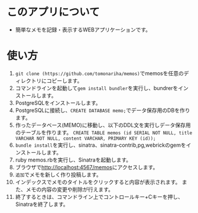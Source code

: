 # このアプリについて
- 簡単なメモを記録・表示するWEBアプリケーションです。
# 使い方
1. `git clone (https://github.com/tomonariha/memos)`でmemosを任意のディレクトリにコピーします。
1. コマンドラインを起動して`gem install bundler`を実行し、bundrerをインストールします。
1. PostgreSQLをインストールします。
1. PostgreSQLに接続し、`CREATE DATABASE memo;`でデータ保存用のDBを作ります。
1. 作ったデータベース(MEMO)に移動し、以下のDDL文を実行しデータ保存用のテーブルを作ります。
`CREATE TABLE memos (id SERIAL NOT NULL, title VARCHAR NOT NULL, content VARCHAR, PRIMARY KEY (id));`
1. `bundle install`を実行し、sinatra、sinatra-contrib,pg,webrickのgemをインストールします。
1. ruby memos.rbを実行し、Sinatraを起動します。
1. ブラウザで<http://localhost:4567/memos>にアクセスします。
1. `追加`でメモを新しく作り投稿します。
1. インデックスでメモのタイトルをクリックすると内容が表示されます。
また、メモの内容の変更や削除が行えます。
1. 終了するときは、コマンドライン上でコントロールキー+Cキーを押し、Sinatraを終了します。

